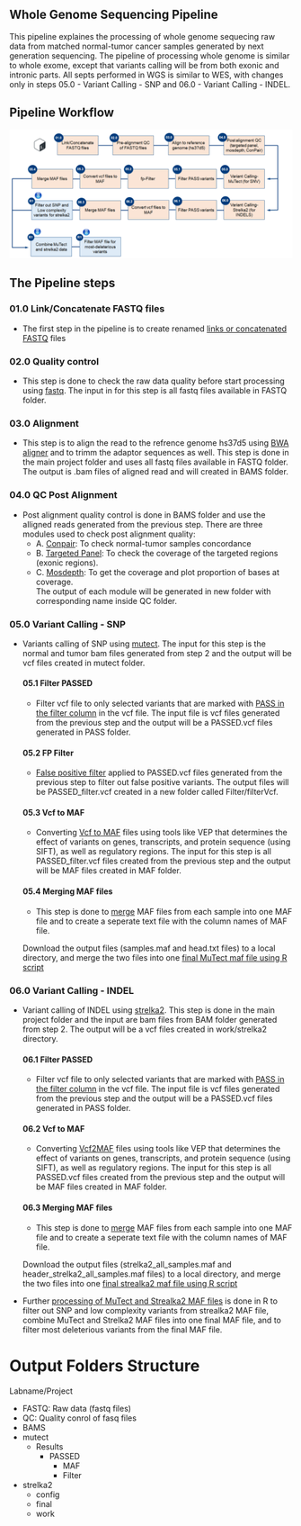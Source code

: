## Whole Genome Sequencing Pipeline
This pipeline explaines the processing of whole genome sequecing raw data from matched normal-tumor cancer samples generated by next generation sequencing. The pipeline of processing whole genome is similar to whole exome, except that variants calling will be from both exonic and intronic parts. All septs performed in WGS is similar to WES, with changes only in steps 05.0 - Variant Calling - SNP and 06.0 - Variant Calling - INDEL. 

## Pipeline Workflow
![WGS pipeline](/Figures/WES_WGS_pipeline.png)

## The Pipeline steps
### 01.0 Link/Concatenate FASTQ files
* The first step in the pipeline is to create renamed [links or concatenated FASTQ](/Scripts/RNAseq/01.0%20-%20Linking_Concatenate%20FASTQ/find.fastq.files.sh) files 

### 02.0 Quality control
* This step is done to check the raw data quality before start processing using [fastq](/Scripts/RNAseq/02.0%20-%20Quality%20Control%20(QC)/fastqc.HPC.sh). The input in for this step is all fastq files available in FASTQ folder. 

### 03.0 Alignment 
* This step is to align the read to the refrence genome hs37d5 using [BWA aligner](/Scripts/WES/03.0%20-%20Alignment/Align_BWA_v0.7.15.sh) and to trimm the adaptor sequences as well. This step is done in the main project folder and uses all fastq files available in FASTQ folder. The output is .bam files of aligned read and will created in BAMS folder. 

### 04.0 QC Post Alignment
* Post alignment quality control is done in BAMS folder and use the alligned reads generated from the previous step. There are three modules used to check post alignment quality:
    * A. [Conpair](/Scripts/WES/04.0%20-%20QC%20Post%20Alignment/01.0%20-%20ConPair): To check normal-tumor samples concordance 
    * B. [Targeted Panel](/Scripts/WES/04.0%20-%20QC%20Post%20Alignment/02.0%20-%20Targeted%20Panel): To check the coverage of the targeted regions (exonic regions). 
    * C. [Mosdepth](/Scripts/WES/04.0%20-%20QC%20Post%20Alignment/03.0%20-%20Mosdepth/mosdepth_v0.2.8.sh): To get the coverage and plot proportion of bases at coverage.  
The output of each module will be generated in new folder with corresponding name inside QC folder. 

### 05.0 Variant Calling - SNP
* Variants calling of SNP using [mutect](/Scripts/WGS/05.0%20-%20Variant%20Calling%20-%20SNP). The input for this step is the normal and tumor bam files generated from step 2 and the output will be vcf files created in mutect folder. 

    #### 05.1 Filter PASSED
    * Filter vcf file to only selected variants that are marked with [PASS in the filter column](/Scripts/WES/05.1%20-%20Filter%20PASSED/filter_out_passed_vcf.sh) in the vcf file. The input file is vcf files generated from the previous step and the output will be a PASSED.vcf files generated in PASS folder. 
    #### 05.2 FP Filter
    * [False positive filter](/Scripts/WES/05.2%20-%20FP%20Filter/fpFilterPipeline_WH.sh) applied to PASSED.vcf files generated from the previous step to filter out false positive variants. The output files will be PASSED_filter.vcf created in a new folder called Filter/filterVcf. 
    #### 05.3 Vcf to MAF
    * Converting [Vcf to MAF](/Scripts/WES/05.3%20-%20VCF%20to%20MAF/runMAFtools_PASSED_filtered_WH.sh) files using tools like VEP that determines the effect of variants on genes, transcripts, and protein sequence (using SIFT), as well as regulatory regions. The input for this step is all PASSED_filter.vcf files created from the previous step and the output will be MAF files created in MAF folder. 
    #### 05.4 Merging MAF files 
    * This step is done to [merge](/Scripts/WES/05.4%20-%20Merge%20MAF%20Files/README.md) MAF files from each sample into one MAF file and to create a seperate text file with the column names of MAF file. 
    
    Download the output files (samples.maf and head.txt files) to a local directory, and merge the two files into one [final MuTect maf file using R script](/R%20Toolbox/Raw%20Data%20Processing/HPC%20Processing/MAF_File_Processing_Mutect.R)

### 06.0 Variant Calling - INDEL 
* Variant calling of INDEL using [strelka2](/Scripts/WGS/06.0%20-%20Variant%20Calling%20-%20INDEL). This step is done in the main project folder and the input are bam files from BAM folder generated from step 2. The output will be a vcf files created in work/strelka2 directory. 
    #### 06.1 Filter PASSED
    * Filter vcf file to only selected variants that are marked with [PASS in the filter column](/Scripts/WES/05.1%20-%20Filter%20PASSED/filter_out_passed_vcf.sh) in the vcf file. The input file is vcf files generated from the previous step and the output will be a PASSED.vcf files generated in PASS folder. 
    #### 06.2 Vcf to MAF
    * Converting [Vcf2MAF](/Scripts/WES/05.3%20-%20VCF%20to%20MAF/runMAFtools_PASSED_filtered_WH.sh) files using tools like VEP that determines the effect of variants on genes, transcripts, and protein sequence (using SIFT), as well as regulatory regions. The input for this step is all PASSED.vcf files created from the previous step and the output will be MAF files created in MAF folder. 
    #### 06.3 Merging MAF files
    * This step is done to [merge](/Scripts/WES/05.4%20-%20Merge%20MAF%20Files/README.md) MAF files from each sample into one MAF file and to create a seperate text file with the column names of MAF file. 
    
    Download the output files (strelka2_all_samples.maf and header_strelka2_all_samples.maf files) to a local directory, and merge the two files into one [final strealka2 maf file using R script](/R%20Toolbox/Raw%20Data%20Processing/HPC%20Processing/MAF_File_Processing_Strelka2.R)
  
* Further [processing of MuTect and Strealka2 MAF files](/R%20Toolbox/Raw%20Data%20Processing/HPC%20Processing/Combine_strelka2_mutect_and_final_variant_filter.R) is done in R to filter out SNP and low complexity variants from strealka2 MAF file, combine MuTect and Strelka2 MAF files into one final MAF file, and to filter most deleterious variants from the final MAF file. 

# Output Folders Structure 
Labname/Project

* FASTQ: Raw data (fastq files)
* QC: Quality conrol of fasq files
* BAMS
* mutect
  * Results
    * PASSED 
      * MAF
      * Filter
* strelka2
  * config
  * final
  * work
